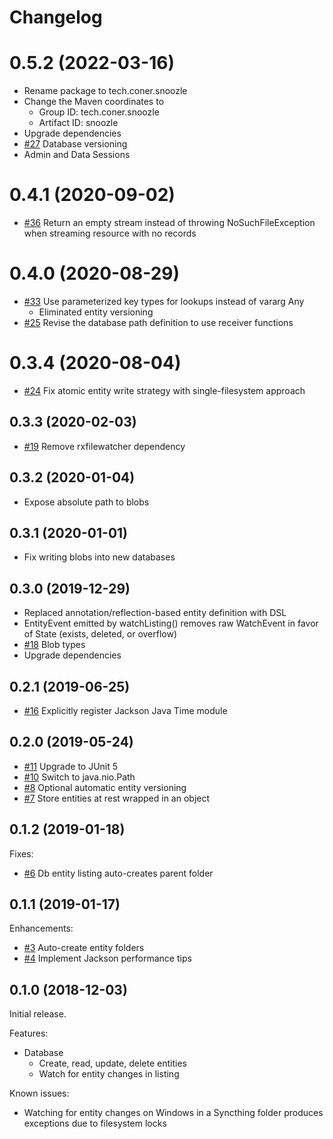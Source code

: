 # Changelog

# 0.5.2 (2022-03-16)

- Rename package to tech.coner.snoozle
- Change the Maven coordinates to
  - Group ID: tech.coner.snoozle
  - Artifact ID: snoozle
- Upgrade dependencies
- [#27](https://github.com/coner-tech/snoozle/issues/27) Database versioning
- Admin and Data Sessions

# 0.4.1 (2020-09-02)
- [#36](https://github.com/caeos/snoozle/issues/36) Return an empty stream instead of throwing NoSuchFileException when streaming resource with no records

# 0.4.0 (2020-08-29)
- [#33](https://github.com/caeos/snoozle/issues/33) Use parameterized key types for lookups instead of vararg Any
    - Eliminated entity versioning
- [#25](https://github.com/caeos/snoozle/issues/25) Revise the database path definition to use receiver functions

# 0.3.4 (2020-08-04)

- [#24](https://github.com/caeos/snoozle/issues/24) Fix atomic entity write strategy with single-filesystem approach

## 0.3.3 (2020-02-03)

- [#19](https://github.com/caeos/snoozle/issues/19) Remove rxfilewatcher dependency

## 0.3.2 (2020-01-04)

- Expose absolute path to blobs

## 0.3.1 (2020-01-01)

- Fix writing blobs into new databases

## 0.3.0 (2019-12-29)

- Replaced annotation/reflection-based entity definition with DSL
- EntityEvent emitted by watchListing() removes raw WatchEvent in favor of State (exists, deleted, or overflow)
- [#18](https://github.com/caeos/snoozle/issues/18) Blob types
- Upgrade dependencies

## 0.2.1 (2019-06-25)

- [#16](https://github.com/caeos/snoozle/issues/16) Explicitly register Jackson Java Time module

## 0.2.0 (2019-05-24)

- [#11](https://github.com/caeos/snoozle/issues/11) Upgrade to JUnit 5
- [#10](https://github.com/caeos/snoozle/issues/10) Switch to java.nio.Path
- [#8](https://github.com/caeos/snoozle/issues/8) Optional automatic entity versioning
- [#7](https://github.com/caeos/snoozle/issues/7) Store entities at rest wrapped in an object

## 0.1.2 (2019-01-18)

Fixes:
- [#6](https://github.com/caeos/snoozle/issues/6) Db entity listing auto-creates parent folder

## 0.1.1 (2019-01-17)

Enhancements:
- [#3](https://github.com/caeos/snoozle/issues/3) Auto-create entity folders
- [#4](https://github.com/caeos/snoozle/issues/4) Implement Jackson performance tips

## 0.1.0 (2018-12-03)

Initial release.

Features:
- Database
    - Create, read, update, delete entities
    - Watch for entity changes in listing
    
Known issues:
- Watching for entity changes on Windows in a Syncthing folder produces exceptions due to filesystem locks
